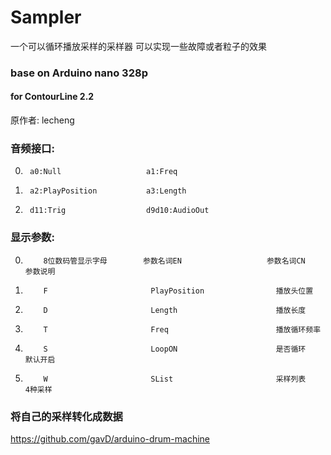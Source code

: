# Sampler  
一个可以循环播放采样的采样器 可以实现一些故障或者粒子的效果  
### base on Arduino nano 328p
#### for ContourLine 2.2   
原作者: lecheng  

### 音频接口:  

0.      a0:Null                   a1:Freq  
1.      a2:PlayPosition           a3:Length
2.      d11:Trig                  d9d10:AudioOut    

### 显示参数:  

 0.         8位数码管显示字母        参数名词EN                   参数名词CN                    参数说明
 1.         F                       PlayPosition                播放头位置                    
 2.         D                       Length                      播放长度                       
 3.         T                       Freq                        播放循环频率                  
 4.         S                       LoopON                      是否循环                      默认开启
 5.         W                       SList                       采样列表                      4种采样                    
         
### 将自己的采样转化成数据
https://github.com/gavD/arduino-drum-machine
